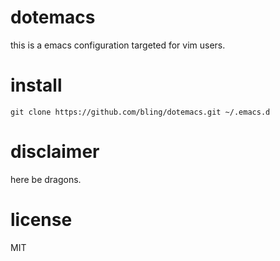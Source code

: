 dotemacs
========

this is a emacs configuration targeted for vim users.

install
=======

`git clone https://github.com/bling/dotemacs.git ~/.emacs.d`

disclaimer
==========

here be dragons.

license
==========

MIT
